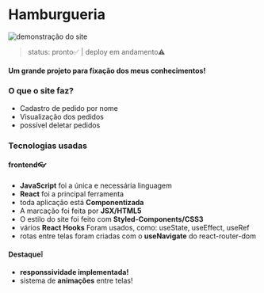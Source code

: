 # Hamburgueria
![demonstração do site](https://user-images.githubusercontent.com/92405076/150201859-e40ad18b-49f8-44cc-a6bb-cf04aa14b1bb.png)
>status: pronto✅ | deploy em andamento⚠
#### Um grande projeto para fixação dos meus conhecimentos!
### O que o site faz?
<ul>
  <li>Cadastro de pedido por nome</li>
  <li>Visualização dos pedidos</li>
  <li>possível deletar pedidos</li>
</ul>
<h3>Tecnologias usadas</h3>
<h4><b>frontend👓</b></h4>
<ul>
  <li><b>JavaScript</b> foi a única e necessária linguagem</li>
  <li><b>React</b> foi a principal ferramenta</li>
  <li>toda aplicação está <b>Componentizada</b></li>
  <li>A marcação foi feita por <b>JSX/HTML5</b></li>
  <li>O estilo do site foi feito com <b>Styled-Components/CSS3</b></li>
  <li>vários <b>React Hooks</b> Foram usados, como: useState, useEffect, useRef</li>
  <li>rotas entre telas foram criadas com o <b>useNavigate</b> do react-router-dom</li>
</ul>
<h4><b>Destaque❕</b></h4>
<ul>
  <li><b>responssividade implementada!</b></li>
  <li>sistema de <b>animações</b> entre telas!</li>
</ul>
